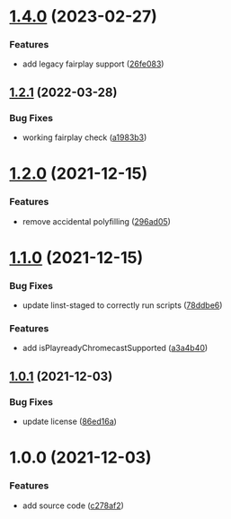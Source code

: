 # [1.4.0](https://github.com/Eyevinn/is-drm-supported/compare/v1.2.1...v1.4.0) (2023-02-27)


### Features

* add legacy fairplay support ([26fe083](https://github.com/Eyevinn/is-drm-supported/commit/26fe0833fd6fcd384ce28113d8eb2b277c820ea1))

## [1.2.1](https://github.com/Eyevinn/is-drm-supported/compare/v1.2.0...v1.2.1) (2022-03-28)


### Bug Fixes

* working fairplay check ([a1983b3](https://github.com/Eyevinn/is-drm-supported/commit/a1983b375437a068b6a60e213894a0cdb322eed5))

# [1.2.0](https://github.com/Eyevinn/is-drm-supported/compare/v1.1.0...v1.2.0) (2021-12-15)


### Features

* remove accidental polyfilling ([296ad05](https://github.com/Eyevinn/is-drm-supported/commit/296ad053d0ba762a0bae186b1c095d3306631304))

# [1.1.0](https://github.com/Eyevinn/is-drm-supported/compare/v1.0.1...v1.1.0) (2021-12-15)


### Bug Fixes

* update linst-staged to correctly run scripts ([78ddbe6](https://github.com/Eyevinn/is-drm-supported/commit/78ddbe6026c562c64baa6242b8432b50434c03f1))


### Features

* add isPlayreadyChromecastSupported ([a3a4b40](https://github.com/Eyevinn/is-drm-supported/commit/a3a4b40b6cd097cc1290858967571594325f4e9a))

## [1.0.1](https://github.com/Eyevinn/is-drm-supported/compare/v1.0.0...v1.0.1) (2021-12-03)


### Bug Fixes

* update license ([86ed16a](https://github.com/Eyevinn/is-drm-supported/commit/86ed16af65af9e3cb0531ea4e059400cd2394671))

# 1.0.0 (2021-12-03)


### Features

* add source code ([c278af2](https://github.com/Eyevinn/is-drm-supported/commit/c278af2ae4af92560c0b5dd68acf4daca76d7643))
